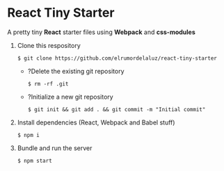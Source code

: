 # React Tiny Starter

A pretty tiny **React** starter files using **Webpack** and **css-modules**

1. Clone this respository
    
    ```
    $ git clone https://github.com/elrumordelaluz/react-tiny-starter
    ```

    - ?Delete the existing git repository 
        
        ```
        $ rm -rf .git
        ```

    - ?Initialize a new git repository 
    
        ```
        $ git init && git add . && git commit -m "Initial commit"
        ```

1. Install dependencies (React, Webpack and Babel stuff)
    
    ```
    $ npm i
    ```

1. Bundle and run the server

    ```
    $ npm start
    ```
    
